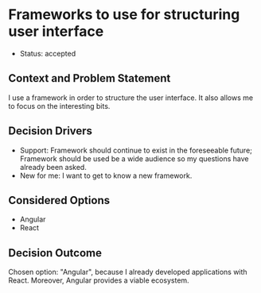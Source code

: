 # Frameworks to use for structuring user interface

* Status: accepted

## Context and Problem Statement

I use a framework in order to structure the user interface. It also allows me to focus on the interesting bits.

## Decision Drivers

* Support: Framework should continue to exist in the foreseeable future; Framework should be used be a wide audience so my questions have already been asked.
* New for me: I want to get to know a new framework.

## Considered Options

* Angular
* React

## Decision Outcome

Chosen option: "Angular", because I already developed applications with React. Moreover, Angular provides a viable ecosystem.
